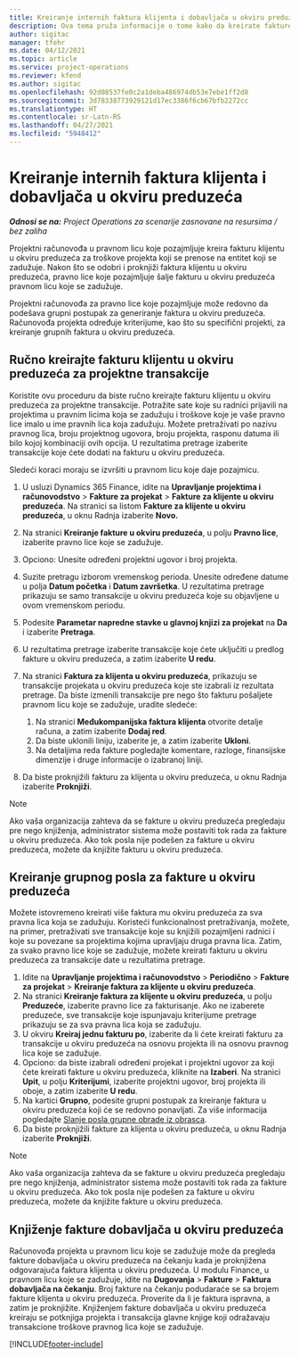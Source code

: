 ```yaml
---
title: Kreiranje internih faktura klijenta i dobavljača u okviru preduzeća
description: Ova tema pruža informacije o tome kako da kreirate fakture klijenta i dobavljača u okviru preduzećima.
author: sigitac
manager: tfehr
ms.date: 04/12/2021
ms.topic: article
ms.service: project-operations
ms.reviewer: kfend
ms.author: sigitac
ms.openlocfilehash: 92d08537fe0c2a1deba486974db53e7ebe1ff2d8
ms.sourcegitcommit: 3d78338773929121d17ec3386f6cb67bfb2272cc
ms.translationtype: HT
ms.contentlocale: sr-Latn-RS
ms.lasthandoff: 04/27/2021
ms.locfileid: "5948412"
---
```

# <a name="create-intercompany-customer-and-vendor-invoices"></a>Kreiranje internih faktura klijenta i dobavljača u okviru preduzeća

_**Odnosi se na:** Project Operations za scenarije zasnovane na resursima / bez zaliha_

Projektni računovođa u pravnom licu koje pozajmljuje kreira fakturu klijentu u okviru preduzeća za troškove projekta koji se prenose na entitet koji se zadužuje. Nakon što se odobri i proknjiži faktura klijentu u okviru preduzeća, pravno lice koje pozajmljuje šalje fakturu u okviru preduzeća pravnom licu koje se zadužuje.

Projektni računovođa za pravno lice koje pozajmljuje može redovno da podešava grupni postupak za generiranje faktura u okviru preduzeća. Računovođa projekta određuje kriterijume, kao što su specifični projekti, za kreiranje grupnih faktura u okviru preduzeća.

## <a name="manually-create-an-intercompany-customer-invoice-for-project-transactions"></a>Ručno kreirajte fakturu klijentu u okviru preduzeća za projektne transakcije 

Koristite ovu proceduru da biste ručno kreirajte fakturu klijentu u okviru preduzeća za projektne transakcije. Potražite sate koje su radnici prijavili na projektima u pravnim licima koja se zadužuju i troškove koje je vaše pravno lice imalo u ime pravnih lica koja zadužuju. Možete pretraživati po nazivu pravnog lica, broju projektnog ugovora, broju projekta, rasponu datuma ili bilo kojoj kombinaciji ovih opcija. U rezultatima pretrage izaberite transakcije koje ćete dodati na fakturu u okviru preduzeća. 

Sledeći koraci moraju se izvršiti u pravnom licu koje daje pozajmicu. 

1. U usluzi Dynamics 365 Finance, idite na **Upravljanje projektima i računovodstvo** > **Fakture za projekat** > **Fakture za klijente u okviru preduzeća**. Na stranici sa listom **Fakture za klijente u okviru preduzeća**, u oknu Radnja izaberite **Novo.**
2. Na stranici **Kreiranje fakture u okviru preduzeća**, u polju **Pravno lice**, izaberite pravno lice koje se zadužuje.
3. Opciono: Unesite određeni projektni ugovor i broj projekta.
4. Suzite pretragu izborom vremenskog perioda. Unesite određene datume u polja **Datum početka** i **Datum završetka**. U rezultatima pretrage prikazuju se samo transakcije u okviru preduzeća koje su objavljene u ovom vremenskom periodu.
5. Podesite **Parametar napredne stavke u glavnoj knjizi za projekat** na **Da** i izaberite **Pretraga**.
6. U rezultatima pretrage izaberite transakcije koje ćete uključiti u predlog fakture u okviru preduzeća, a zatim izaberite **U redu**.
7. Na stranici **Faktura za klijenta u okviru preduzeća**, prikazuju se transakcije projekata u okviru preduzeća koje ste izabrali iz rezultata pretrage. Da biste izmenili transakcije pre nego što fakturu pošaljete pravnom licu koje se zadužuje, uradite sledeće:
  
    1. Na stranici **Međukompanijska faktura klijenta** otvorite detalje računa, a zatim izaberite **Dodaj red**.
    2. Da biste uklonili liniju, izaberite je, a zatim izaberite **Ukloni**.
    3. Na detaljima reda fakture pogledajte komentare, razloge, finansijske dimenzije i druge informacije o izabranoj liniji.
    
8. Da biste proknjižili fakturu za klijenta u okviru preduzeća, u oknu Radnja izaberite **Proknjiži**.

> [!NOTE]
> Ako vaša organizacija zahteva da se fakture u okviru preduzeća pregledaju pre nego knjiženja, administrator sistema može postaviti tok rada za fakture u okviru preduzeća. Ako tok posla nije podešen za fakture u okviru preduzeća, možete da knjižite fakturu u okviru preduzeća.

## <a name="create-a-batch-job-for-intercompany-invoices"></a>Kreiranje grupnog posla za fakture u okviru preduzeća

Možete istovremeno kreirati više faktura mu okviru preduzeća za sva pravna lica koja se zadužuju. Koristeći funkcionalnost pretraživanja, možete, na primer, pretraživati sve transakcije koje su knjižili pozajmljeni radnici i koje su povezane sa projektima kojima upravljaju druga pravna lica. Zatim, za svako pravno lice koje se zadužuje, možete kreirati fakturu u okviru preduzeća za transakcije date u rezultatima pretrage.

1. Idite na **Upravljanje projektima i računovodstvo** > **Periodično** > **Fakture za projekat** > **Kreiranje faktura za klijente u okviru preduzeća**.
2. Na stranici **Kreiranje faktura za klijente u okviru preduzeća**, u polju **Preduzeće**, izaberite pravno lice za fakturisanje. Ako ne izaberete preduzeće, sve transakcije koje ispunjavaju kriterijume pretrage prikazuju se za sva pravna lica koja se zadužuju.
3. U okviru **Kreiraj jednu fakturu po**, izaberite da li ćete kreirati fakturu za transakcije u okviru preduzeća na osnovu projekta ili na osnovu pravnog lica koje se zadužuje.
4. Opciono: da biste izabrali određeni projekat i projektni ugovor za koji ćete kreirati fakture u okviru preduzeća, kliknite na **Izaberi**. Na stranici **Upit**, u polju **Kriterijumi**, izaberite projektni ugovor, broj projekta ili oboje, a zatim izaberite **U redu**.
5. Na kartici **Grupno**, podesite grupni postupak za kreiranje faktura u okviru preduzeća koji će se redovno ponavljati. Za više informacija pogledajte [Slanje posla grupne obrade iz obrasca](/dynamicsax-2012/appuser-itpro/submit-a-batch-processing-job-from-a-form).
6. Da biste proknjižili fakture za klijenta u okviru preduzeća, u oknu Radnja izaberite **Proknjiži**.

> [!NOTE]
> Ako vaša organizacija zahteva da se fakture u okviru preduzeća pregledaju pre nego knjiženja, administrator sistema može postaviti tok rada za fakture u okviru preduzeća. Ako tok posla nije podešen za fakture u okviru preduzeća, možete da knjižite fakture u okviru preduzeća.

## <a name="post-the-intercompany-vendor-invoice"></a>Knjiženje fakture dobavljača u okviru preduzeća

Računovođa projekta u pravnom licu koje se zadužuje može da pregleda fakture dobavljača u okviru preduzeća na čekanju kada je proknjižena odgovarajuća faktura klijenta u okviru preduzeća. U modulu Finance, u pravnom licu koje se zadužuje, idite na **Dugovanja** > **Fakture** > **Faktura dobavljača na čekanju**. Broj fakture na čekanju podudaraće se sa brojem fakture klijenta u okviru preduzeća. Proverite da li je faktura ispravna, a zatim je proknjižite. Knjiženjem fakture dobavljača u okviru preduzeća kreiraju se potknjiga projekta i transakcija glavne knjige koji odražavaju transakcione troškove pravnog lica koje se zadužuje.


[!INCLUDE[footer-include](../includes/footer-banner.md)]
